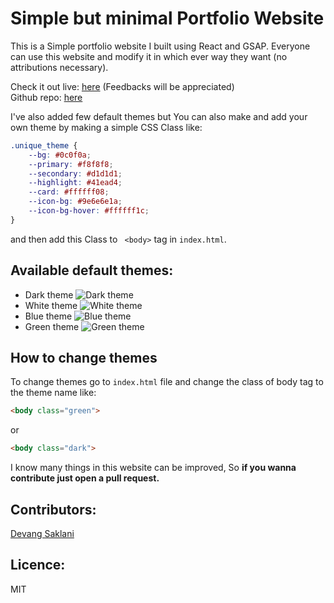 # Simple but minimal Portfolio Website

This is a Simple portfolio website I built using React and GSAP.
Everyone can use this website and modify it in which ever way they want (no attributions necessary).

Check it out live: [here](https://devang47.github.io/simple-portfolio/) (Feedbacks will be appreciated) \
Github repo: [here](https://github.com/Devang47/simple-portfolio) 

I've also added few default themes but You can also make and add your own theme by making a simple CSS Class like: 
```CSS
.unique_theme {
	--bg: #0c0f0a;
	--primary: #f8f8f8;
	--secondary: #d1d1d1;
	--highlight: #41ead4;
	--card: #ffffff08;
	--icon-bg: #9e6e6e1a;
	--icon-bg-hover: #ffffff1c;
}
```
and then add this Class to ` <body>` tag in `index.html`.

## Available default themes: 
- Dark theme
![Dark theme](https://drive.google.com/uc?id=19KnTSs3TE5Md9dgR_qy5-quKHl2EU1Bq)
- White theme
![White theme](https://drive.google.com/uc?id=1FxtgVYUmxu5kSuqQ9M-RPwr4rRBhNXgq)
- Blue theme
![Blue theme](https://drive.google.com/uc?id=1XxR9CQdua3AK9FlCgF80VqIieIZ7rQuU)
- Green theme
![Green theme](https://drive.google.com/uc?id=1i_4D5OsP6Ls_9PDuiZqR9SR8ESI0s4Zu)
## How to change themes
To change themes go to ` index.html ` file and change the class of body tag to the theme name like: 
```html 
<body class="green">
```
or 
```html
<body class="dark">
```

I know many things in this website can be improved, So **if you wanna contribute just open a pull request.**

## Contributors:
[Devang Saklani](https://github.com/Devang47)

## Licence:
MIT
